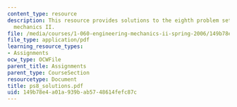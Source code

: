 ```yaml
---
content_type: resource
description: This resource provides solutions to the eighth problem set on engineering
  mechanics II.
file: /media/courses/1-060-engineering-mechanics-ii-spring-2006/149b78e4a01a939bab5748614fefc87c_ps8_solutions.pdf
file_type: application/pdf
learning_resource_types:
- Assignments
ocw_type: OCWFile
parent_title: Assignments
parent_type: CourseSection
resourcetype: Document
title: ps8_solutions.pdf
uid: 149b78e4-a01a-939b-ab57-48614fefc87c
---
```


